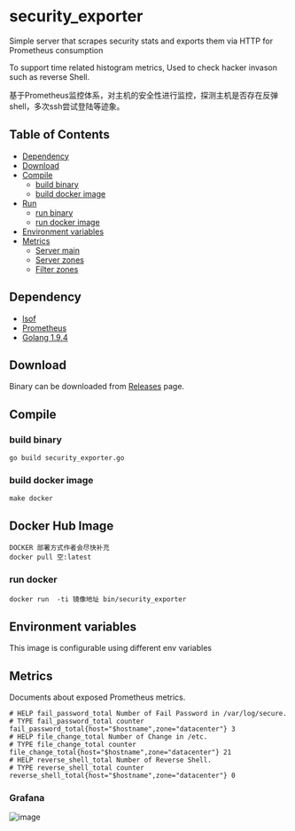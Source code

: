 # security_exporter

Simple server that scrapes security stats and exports them via HTTP for Prometheus consumption

To support time related histogram metrics, Used to check hacker invason such as reverse Shell.

基于Prometheus监控体系，对主机的安全性进行监控，探测主机是否存在反弹shell，多次ssh尝试登陆等迹象。

## Table of Contents
* [Dependency](#dependency)
* [Download](#download)
* [Compile](#compile)
  * [build binary](#build-binary)
  * [build docker image](#build-docker-image)
* [Run](#run)
  * [run binary](#run-binary)
  * [run docker image](#run-docker-image)
* [Environment variables](#environment-variables)
* [Metrics](#metrics)
  * [Server main](#server-main)
  * [Server zones](#server-zones)
  * [Filter zones](#filter-zones)



## Dependency

* [lsof](http://www.linuxfromscratch.org/blfs/view/svn/general/lsof.html)
* [Prometheus](https://prometheus.io/)
* [Golang 1.9.4](https://golang.org/)


## Download

Binary can be downloaded from [Releases](https://github.com/liyinda/secuity_exporter/releases) page.

## Compile

### build binary

``` shell
go build security_exporter.go
```
### build docker image
``` shell
make docker
```

## Docker Hub Image
``` shell
DOCKER 部署方式作者会尽快补充 
docker pull 空:latest
```
### run docker
```
docker run  -ti 镜像地址 bin/security_exporter
```

## Environment variables

This image is configurable using different env variables

## Metrics

Documents about exposed Prometheus metrics.

``` 
# HELP fail_password_total Number of Fail Password in /var/log/secure.
# TYPE fail_password_total counter
fail_password_total{host="$hostname",zone="datacenter"} 3
# HELP file_change_total Number of Change in /etc.
# TYPE file_change_total counter
file_change_total{host="$hostname",zone="datacenter"} 21
# HELP reverse_shell_total Number of Reverse Shell.
# TYPE reverse_shell_total counter
reverse_shell_total{host="$hostname",zone="datacenter"} 0

```

### Grafana

![image](https://github.com/liyinda/security_exporter/jpg/grafana.jpg)


